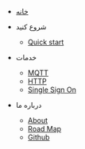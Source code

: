 <!-- docs/_sidebar.md -->

* [خانه](/ "ioCloud")

* شروع کنید
  * [Quick start](quickstart.md)
  

* خدمات
  * [MQTT](mqtt.md)
  * [HTTP](http.md)
  * [Single Sign On](sso.md)


* درباره ما
  * [About](about.md "درباره ما")
  * [Road Map](roadmap.md "نقشه راه")
  * [Github](https://github.com/iokloud/)